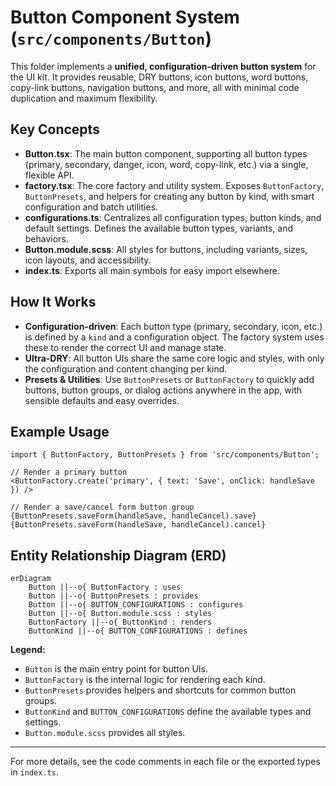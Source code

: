 # Button Component System (`src/components/Button`)

This folder implements a **unified, configuration-driven button system** for the UI kit. It provides reusable, DRY buttons, icon buttons, word buttons, copy-link buttons, navigation buttons, and more, all with minimal code duplication and maximum flexibility.

## Key Concepts

- **Button.tsx**: The main button component, supporting all button types (primary, secondary, danger, icon, word, copy-link, etc.) via a single, flexible API.
- **factory.tsx**: The core factory and utility system. Exposes `ButtonFactory`, `ButtonPresets`, and helpers for creating any button by kind, with smart configuration and batch utilities.
- **configurations.ts**: Centralizes all configuration types, button kinds, and default settings. Defines the available button types, variants, and behaviors.
- **Button.module.scss**: All styles for buttons, including variants, sizes, icon layouts, and accessibility.
- **index.ts**: Exports all main symbols for easy import elsewhere.

## How It Works

- **Configuration-driven**: Each button type (primary, secondary, icon, etc.) is defined by a `kind` and a configuration object. The factory system uses these to render the correct UI and manage state.
- **Ultra-DRY**: All button UIs share the same core logic and styles, with only the configuration and content changing per kind.
- **Presets & Utilities**: Use `ButtonPresets` or `ButtonFactory` to quickly add buttons, button groups, or dialog actions anywhere in the app, with sensible defaults and easy overrides.

## Example Usage

```tsx
import { ButtonFactory, ButtonPresets } from 'src/components/Button';

// Render a primary button
<ButtonFactory.create('primary', { text: 'Save', onClick: handleSave }) />

// Render a save/cancel form button group
{ButtonPresets.saveForm(handleSave, handleCancel).save}
{ButtonPresets.saveForm(handleSave, handleCancel).cancel}
```

## Entity Relationship Diagram (ERD)

```mermaid
erDiagram
    Button ||--o{ ButtonFactory : uses
    Button ||--o{ ButtonPresets : provides
    Button ||--o{ BUTTON_CONFIGURATIONS : configures
    Button ||--o{ Button.module.scss : styles
    ButtonFactory ||--o{ ButtonKind : renders
    ButtonKind ||--o{ BUTTON_CONFIGURATIONS : defines
```

**Legend:**

- `Button` is the main entry point for button UIs.
- `ButtonFactory` is the internal logic for rendering each kind.
- `ButtonPresets` provides helpers and shortcuts for common button groups.
- `ButtonKind` and `BUTTON_CONFIGURATIONS` define the available types and settings.
- `Button.module.scss` provides all styles.

---

For more details, see the code comments in each file or the exported types in `index.ts`.

